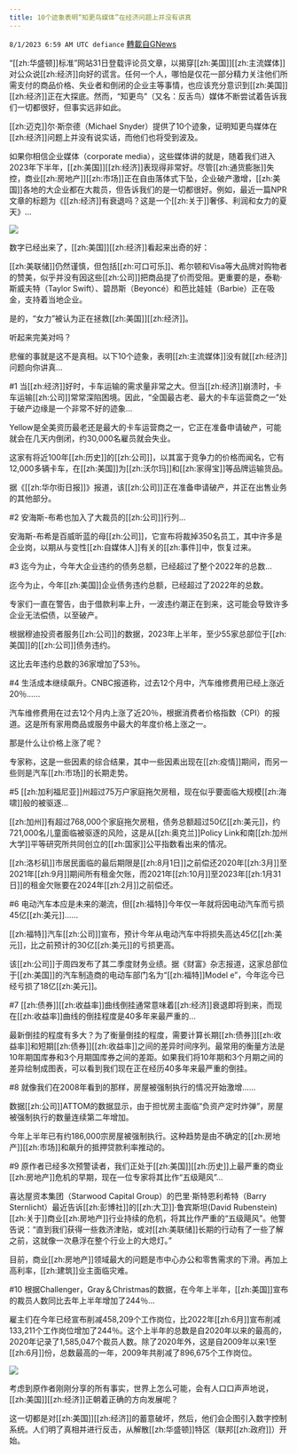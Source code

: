 ```yaml
---
title: 10个迹象表明“知更鸟媒体”在经济问题上并没有讲真
---
```

`8/1/2023 6:59 AM UTC defiance` [轉載自GNews](https://gnews.org/articles/1507962)

“[[zh:华盛顿]]标准”网站31日登载评论员文章，以揭穿[[zh:美国]][[zh:主流媒体]]对公众说[[zh:经济]]向好的谎言。任何一个人，哪怕是仅花一部分精力关注他们所需支付的商品价格、失业者和倒闭的企业主等事情，也应该充分意识到[[zh:美国]][[zh:经济]]正在大探底。然而，“知更鸟”（又名：反舌鸟）媒体不断尝试着告诉我们一切都很好，但事实远非如此。

[[zh:迈克]]尔·斯奈德（Michael Snyder）提供了10个迹象，证明知更鸟媒体在[[zh:经济]]问题上并没有说实话，而他们也将受到波及。

如果你相信企业媒体（corporate media），这些媒体讲的就是，随着我们进入2023年下半年，[[zh:美国]][[zh:经济]]表现得非常好。尽管[[zh:通货膨胀]]失控，商业[[zh:房地产]][[zh:市场]]正在自由落体式下坠，企业破产激增，[[zh:美国]]各地的大企业都在大裁员，但告诉我们的是一切都很好。例如，最近一篇NPR文章的标题为《[[zh:经济]]有衰退吗？这是一个[[zh:关于]]奢侈、利润和女力的夏天》...

![](https://ipfs.gnews.org/ipfs/QmdpJhU3YzCTtQzwfF7PkHHNw13bcwGB4mzZouk1zaTNFs?filename=what-recession-its-a-summer-of-splurging-profits-and-girl-v0-G9jyQzjDE2IopGV7rklvZWJdETS8ZuyvMQo9yIsntew.jpg)

数字已经出来了，[[zh:美国]][[zh:经济]]看起来出奇的好：

[[zh:美联储]]仍然谨慎，但包括[[zh:可口可乐]]、希尔顿和Visa等大品牌对购物者的赞美，似乎并没有因这些[[zh:公司]]把商品提了价而受阻。更重要的是，泰勒·斯威夫特（Taylor Swift）、碧昂斯（Beyoncé）和芭比娃娃（Barbie）正在吸金，支持着当地企业。

是的，“女力”被认为正在拯救[[zh:美国]][[zh:经济]]。

听起来完美对吗？

悲催的事就是这不是真相。以下10个迹象，表明[[zh:主流媒体]]没有就[[zh:经济]]问题向你讲真...

#1 当[[zh:经济]]好时，卡车运输的需求量非常之大。但当[[zh:经济]]崩溃时，卡车运输[[zh:公司]]常常深陷困境。因此，“全国最古老、最大的卡车运营商之一”处于破产边缘是一个非常不好的迹象...

Yellow是全美资历最老还是最大的卡车运营商之一，它正在准备申请破产，可能就会在几天内倒闭，约30,000名雇员就会失业。

这家有将近100年[[zh:历史]]的[[zh:公司]]，以其富于竞争力的价格而闻名，它有12,000多辆卡车，在[[zh:美国]]为[[zh:沃尔玛]]和[[zh:家得宝]]等品牌运输货品。

据《[[zh:华尔街日报]]》报道，该[[zh:公司]]正在准备申请破产，并正在出售业务的其他部分。

#2 安海斯-布希也加入了大裁员的[[zh:公司]]行列...

安海斯-布希是百威昕蓝的母[[zh:公司]]，它宣布将裁掉350名员工，其中许多是企业岗，以期从与变性[[zh:自媒体人]]有关的[[zh:事件]]中，恢复过来。

#3 迄今为止，今年大企业违约的债务总额，已经超过了整个2022年的总数...

迄今为止，今年[[zh:美国]]企业债务违约总额，已经超过了2022年的总数。

专家们一直在警告，由于借款利率上升，一波违约潮正在到来，这可能会导致许多企业无法偿债，以至破产。

根据穆迪投资者服务[[zh:公司]]的数据，2023年上半年，至少55家总部位于[[zh:美国]]的[[zh:公司]]债务违约。

这比去年违约总数的36家增加了53％。

#4 生活成本继续飙升。CNBC报道称，过去12个月中，汽车维修费用已经上涨近20％……

汽车维修费用在过去12个月内上涨了近20％，根据消费者价格指数（CPI）的报道。这是所有家用商品或服务中最大的年度价格上涨之一。

那是什么让价格上涨了呢？

专家称，这是一些因素的综合结果，其中一些因素出现在[[zh:疫情]]期间，而另一些则是汽车[[zh:市场]]的长期走势。

#5 [[zh:加利福尼亚]]州超过75万户家庭拖欠房租，现在似乎要面临大规模[[zh:海啸]]般的被驱逐...

[[zh:加州]]有超过768,000个家庭拖欠房租，债务总额超过50亿[[zh:美元]]，约721,000名儿童面临被驱逐的风险，这是从[[zh:奥克兰]]Policy Link和南[[zh:加州大学]]平等研究所共同创立的[[zh:国家]]公平指数看出来的情况。

[[zh:洛杉矶]]市居民面临的最后期限是[[zh:8月1日]]之前偿还2020年[[zh:3月]]至2021年[[zh:9月]]期间所有租金欠账，而2021年[[zh:10月]]至2023年[[zh:1月31日]]的租金欠账要在2024年[[zh:2月]]之前偿还。

#6 电动汽车本应是未来的潮流，但[[zh:福特]]今年仅一年就将因电动汽车而亏损45亿[[zh:美元]]……

[[zh:福特]]汽车[[zh:公司]]宣布，预计今年从电动汽车中将损失高达45亿[[zh:美元]]，比之前预计的30亿[[zh:美元]]的亏损更高。

该[[zh:公司]]于周四发布了其二季度财务业绩。据《财富》杂志报道，这家总部位于[[zh:美国]]的汽车制造商的电动车部门名为“[[zh:福特]]Model e”，今年迄今已经亏损了18亿[[zh:美元]]。

#7 [[zh:债券]][[zh:收益率]]曲线倒挂通常意味着[[zh:经济]]衰退即将到来，而现在[[zh:收益率]]曲线的倒挂程度是40多年来最严重的...

最新倒挂的程度有多大？为了衡量倒挂的程度，需要计算长期[[zh:债券]][[zh:收益率]]和短期[[zh:债券]][[zh:收益率]]之间的差异时间序列。最常用的衡量方法是10年期国库券和3个月期国库券之间的差距。如果我们将10年期和3个月期之间的差异绘制成图表，可以看到我们现在正在经历40多年来最严重的倒挂。

#8 就像我们在2008年看到的那样，房屋被强制执行的情况开始激增……

数据[[zh:公司]]ATTOM的数据显示，由于担忧房主面临“负资产定时炸弹”，房屋被强制执行的数量连续第二年增加。

今年上半年已有约186,000宗房屋被强制执行。这种趋势是由不确定的[[zh:房地产]][[zh:市场]]和飙升的抵押贷款利率推动的。

#9 原作者已经多次预警读者，我们正处于[[zh:美国]][[zh:历史]]上最严重的商业[[zh:房地产]]危机的早期，现在一位专家将其比作“五级飓风”...

喜达屋资本集团（Starwood Capital Group）的巴里·斯特恩利希特（Barry Sternlicht）最近告诉[[zh:彭博社]]的[[zh:大卫]]·鲁宾斯坦(David  Rubenstein)[[zh:关于]]商业[[zh:房地产]]行业持续的危机，将其比作严重的“五级飓风”。他警告说：“直到我们获得一些救济津贴，或对[[zh:美联储]]长期的行动有了一些了解之前，这就像一次悬浮在整个行业上的大熄灯。”

目前，商业[[zh:房地产]]领域最大的问题是市中心办公和零售需求的下滑。再加上高利率，[[zh:建筑]]业主面临灾难。

#10 根据Challenger，Gray＆Christmas的数据，在今年上半年，[[zh:美国]]宣布的裁员人数同比去年上半年增加了244％...

雇主们在今年已经宣布削减458,209个工作岗位，比2022年[[zh:6月]]宣布削减133,211个工作岗位增加了244％。这个上半年的总数是自2020年以来的最高的，2020年记录了1,585,047个裁员人数。除了2020年外，这是自2009年以来1至[[zh:6月]]份，总数最高的一年，2009年共削减了896,675个工作岗位。

![](https://ipfs.gnews.org/ipfs/QmY3vCYefr4BvnujaRZDg7GYcMYm6SNuiYhnkuyXyQ9LEX?filename=deal-layoff-banner.jpeg)

考虑到原作者刚刚分享的所有事实，世界上怎么可能，会有人口口声声地说，[[zh:美国]][[zh:经济]]正朝着正确的方向发展呢？

这一切都是对[[zh:美国]][[zh:经济]]的蓄意破坏，然后，他们会企图引入数字控制系统。人们明了真相并进行反击，从解散[[zh:华盛顿]]特区（联邦[[zh:政府]]）开始。
